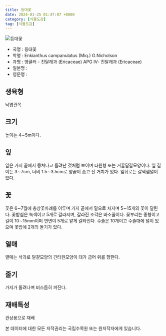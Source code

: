 ```yaml
---
title: 등대꽃
date: 2024-01-25 01:47:07 +0800
category: [식물도감]
tag: [식물도감]
---
```




![등대꽃](/fileUpload/plants/basic/Ericaceae/Enkioanthus/24650/1_th2.JPG)
- 국명 : 등대꽃
- 학명 : Enkianthus campanulatus (Miq.) G.Nicholson
- 과명 : 앵글러 - 진달래과 (Ericaceae) APG Ⅳ- 진달래과 (Ericaceae)
- 일본명 : 
- 영문명 : 


## 생육형
낙엽관목
## 크기
높이는 4∼5m이다.
## 잎
잎은 가지 끝에서 뭉쳐나고 돌려난 것처럼 보이며 타원형 또는 거꿀달걀모양이다. 잎 길이는 3∼7cm, 너비 1.5∼3.5cm로 양끝이 좁고 잔 거치가 있다. 잎뒤로는 갈색샘털이 있다. 
## 꽃
꽃은 6∼7월에 총상꽃차례를 이루며 가지 끝에서 밑으로 처지며 5∼15개의 꽃이 달린다. 꽃받침은 녹색이고 5개로 갈라지며, 갈라진 조각은 바소꼴이다. 꽃부리는 종형이고 길이 10∼15mm이며 연변이 5개로 얕게 갈라진다. 수술은 10개이고 수술대에 털이 있으며 꽃밥에 2개의 돌기가 있다. 
## 열매
열매는 삭과로 달걀모양의 긴타원모양이 대가 굽어 위를 향한다.
## 줄기
가지가 돌려나며 비스듬히 퍼진다. 
## 재배특성
관상용으로 재배






본 데이터에 대한 모든 저작권리는 국립수목원 또는 원저작자에게 있습니다.
